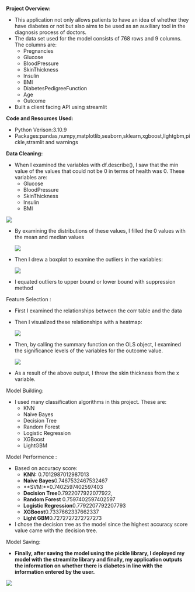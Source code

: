 **Project Overview:**

-   This application not only allows patients to have an idea of whether they have diabetes or not but also aims to be used as an auxiliary tool in the diagnosis process of doctors.
-   The data set used for the model consists of 768 rows and 9 columns. The columns are:
    -   Pregnancies
    -   Glucose
    -   BloodPressure
    -   SkinThickness
    -   Insulin
    -   BMI
    -   DiabetesPedigreeFunction
    -   Age
    -   Outcome
-   Built a client facing API using streamlit

**Code and Resources Used:**

-   Python Verison:3.10.9
-   Packages:pandas,numpy,matplotlib,seaborn,sklearn,xgboost,lightgbm,pickle,stramlit and warnings

**Data Cleaning:**

-   When I examined the variables with df.describe(), I saw that the min value of the values that could not be 0 in terms of health was 0. These variables are:
    -   Glucose
    -   BloodPressure
    -   SkinThickness
    -   Insulin
    -   BMI

![](media/8ce261f2408d5fb6aa7a93fee19382a5.png)

-   By examining the distributions of these values, I filled the 0 values with the mean and median values

    ![](media/8b4f08b553e92b79f940d7c17b31a529.png)

-   Then I drew a boxplot to examine the outliers in the variables:

    ![](media/aea9c86a3b1823b6d8e62e4fb620245d.png)

-   I equated outliers to upper bound or lower bound with suppression method

Feature Selection :

-   First I examined the relationships between the corr table and the data
-   Then I visualized these relationships with a heatmap:

    ![](media/1b3fec464055c722376f72bd79efa8bf.png)

-   Then, by calling the summary function on the OLS object, I examined the significance levels of the variables for the outcome value.

    ![](media/b6845926d2bc23e80c34f10c3af4e83d.png)

-   As a result of the above output, I threw the skin thickness from the x variable.

Model Building:

-   I used many classification algorithms in this project. These are:
    -   KNN
    -   Naive Bayes
    -   Decision Tree
    -   Random Forest
    -   Logistic Regression
    -   XGBoost
    -   LightGBM

Model Performence :

-   Based on accuracy score:
    -   **KNN:** 0.7012987012987013
    -   **Naive Bayes**0.7467532467532467
    -   **SVM:**0.7402597402597403
    -   **Decision Tree**0.7922077922077922,
    -   **Random Forest** 0.7597402597402597
    -   **Logistic Regression**0.7792207792207793
    -   **XGBoost**0.7337662337662337
    -   **Light GBM**0.7272727272727273
-   I chose the decision tree as the model since the highest accuracy score value came with the decision tree.

Model Saving:

-   **Finally, after saving the model using the pickle library, I deployed my model with the streamlite library and finally, my application outputs the information on whether there is diabetes in line with the information entered by the user.**

![](media/b12eccd88c13915e5b4322d04b310814.png)
